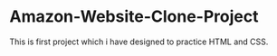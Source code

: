# Amazon-Website-Clone-Project
This is first project which i have designed to practice HTML and CSS.
